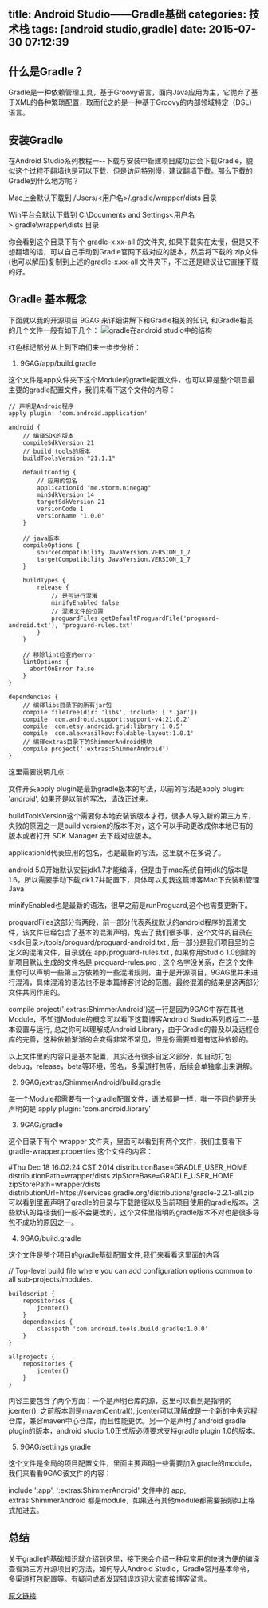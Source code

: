 title: Android Studio——Gradle基础
categories: 技术栈
tags: [android studio,gradle]
date: 2015-07-30 07:12:39
---
什么是Gradle？
----------

Gradle是一种依赖管理工具，基于Groovy语言，面向Java应用为主，它抛弃了基于XML的各种繁琐配置，取而代之的是一种基于Groovy的内部领域特定（DSL）语言。

安装Gradle
--------

在Android Studio系列教程一--下载与安装中新建项目成功后会下载Gradle，貌似这个过程不翻墙也是可以下载，但是访问特别慢，建议翻墙下载。那么下载的Gradle到什么地方呢？

Mac上会默认下载到 /Users/<用户名>/.gradle/wrapper/dists 目录

Win平台会默认下载到 C:\Documents and Settings\<用户名>.gradle\wrapper\dists 目录

你会看到这个目录下有个 gradle-x.xx-all 的文件夹, 如果下载实在太慢，但是又不想翻墙的话，可以自己手动到Gradle官网下载对应的版本，然后将下载的.zip文件(也可以解压)复制到上述的gradle-x.xx-all 文件夹下，不过还是建议让它直接下载的好。


<!--more-->


Gradle 基本概念
-----------

下面就以我的开源项目 9GAG 来详细讲解下和Gradle相关的知识, 和Gradle相关的几个文件一般有如下几个：
![gradle在android studio中的结构][1]


红色标记部分从上到下咱们来一步步分析：

1. 9GAG/app/build.gradle

这个文件是app文件夹下这个Module的gradle配置文件，也可以算是整个项目最主要的gradle配置文件，我们来看下这个文件的内容：

    // 声明是Android程序
    apply plugin: 'com.android.application'
    
    android {
        // 编译SDK的版本
        compileSdkVersion 21
        // build tools的版本
        buildToolsVersion "21.1.1"
    
        defaultConfig {
            // 应用的包名
            applicationId "me.storm.ninegag"
            minSdkVersion 14
            targetSdkVersion 21
            versionCode 1
            versionName "1.0.0"
        }
    
        // java版本
        compileOptions {
            sourceCompatibility JavaVersion.VERSION_1_7
            targetCompatibility JavaVersion.VERSION_1_7
        }
    
        buildTypes {
            release {
                // 是否进行混淆
                minifyEnabled false
                // 混淆文件的位置
                proguardFiles getDefaultProguardFile('proguard-android.txt'), 'proguard-rules.txt'
            }
        }
    
        // 移除lint检查的error
        lintOptions {
          abortOnError false
        }
    }
    
    dependencies {
        // 编译libs目录下的所有jar包
        compile fileTree(dir: 'libs', include: ['*.jar'])
        compile 'com.android.support:support-v4:21.0.2'
        compile 'com.etsy.android.grid:library:1.0.5'
        compile 'com.alexvasilkov:foldable-layout:1.0.1'
        // 编译extras目录下的ShimmerAndroid模块
        compile project(':extras:ShimmerAndroid')
    }

这里需要说明几点：

文件开头apply plugin是最新gradle版本的写法，以前的写法是apply plugin: 'android', 如果还是以前的写法，请改正过来。

buildToolsVersion这个需要你本地安装该版本才行，很多人导入新的第三方库，失败的原因之一是build version的版本不对，这个可以手动更改成你本地已有的版本或者打开 SDK Manager 去下载对应版本。

applicationId代表应用的包名，也是最新的写法，这里就不在多说了。

android 5.0开始默认安装jdk1.7才能编译，但是由于mac系统自带jdk的版本是1.6，所以需要手动下载jdk1.7并配置下，具体可以见我这篇博客Mac下安装和管理Java

minifyEnabled也是最新的语法，很早之前是runProguard,这个也需要更新下。

proguardFiles这部分有两段，前一部分代表系统默认的android程序的混淆文件，该文件已经包含了基本的混淆声明，免去了我们很多事，这个文件的目录在 <sdk目录>/tools/proguard/proguard-android.txt , 后一部分是我们项目里的自定义的混淆文件，目录就在 app/proguard-rules.txt , 如果你用Studio 1.0创建的新项目默认生成的文件名是 proguard-rules.pro , 这个名字没关系，在这个文件里你可以声明一些第三方依赖的一些混淆规则，由于是开源项目，9GAG里并未进行混淆，具体混淆的语法也不是本篇博客讨论的范围。最终混淆的结果是这两部分文件共同作用的。

compile project(':extras:ShimmerAndroid')这一行是因为9GAG中存在其他Module，不知道Module的概念可以看下这篇博客Android Studio系列教程二--基本设置与运行, 总之你可以理解成Android Library，由于Gradle的普及以及远程仓库的完善，这种依赖渐渐的会变得非常不常见，但是你需要知道有这种依赖的。

以上文件里的内容只是基本配置，其实还有很多自定义部分，如自动打包debug，release，beta等环境，签名，多渠道打包等，后续会单独拿出来讲解。

2. 9GAG/extras/ShimmerAndroid/build.gradle

每一个Module都需要有一个gradle配置文件，语法都是一样，唯一不同的是开头声明的是 apply plugin: 'com.android.library'

3. 9GAG/gradle

这个目录下有个 wrapper 文件夹，里面可以看到有两个文件，我们主要看下 gradle-wrapper.properties 这个文件的内容：

#Thu Dec 18 16:02:24 CST 2014
distributionBase=GRADLE_USER_HOME
distributionPath=wrapper/dists
zipStoreBase=GRADLE_USER_HOME
zipStorePath=wrapper/dists
distributionUrl=https\://services.gradle.org/distributions/gradle-2.2.1-all.zip
可以看到里面声明了gradle的目录与下载路径以及当前项目使用的gradle版本，这些默认的路径我们一般不会更改的，这个文件里指明的gradle版本不对也是很多导包不成功的原因之一。

4. 9GAG/build.gradle

这个文件是整个项目的gradle基础配置文件,我们来看看这里面的内容

// Top-level build file where you can add configuration options common to all sub-projects/modules.

    buildscript {
        repositories {
            jcenter()
        }
        dependencies {
            classpath 'com.android.tools.build:gradle:1.0.0'
        }
    }
    
    allprojects {
        repositories {
            jcenter()
        }
    }

内容主要包含了两个方面：一个是声明仓库的源，这里可以看到是指明的jcenter(), 之前版本则是mavenCentral(), jcenter可以理解成是一个新的中央远程仓库，兼容maven中心仓库，而且性能更优。另一个是声明了android gradle plugin的版本，android studio 1.0正式版必须要求支持gradle plugin 1.0的版本。

5. 9GAG/settings.gradle

这个文件是全局的项目配置文件，里面主要声明一些需要加入gradle的module，我们来看看9GAG该文件的内容：

include ':app', ':extras:ShimmerAndroid'
文件中的 app, extras:ShimmerAndroid 都是module，如果还有其他module都需要按照如上格式加进去。

总结
--

关于gradle的基础知识就介绍到这里，接下来会介绍一种我常用的快速方便的编译查看第三方开源项目的方法，如何导入Android Studio，Gradle常用基本命令，多渠道打包配置等。有疑问或者发现错误欢迎大家直接博客留言。

[原文链接][2]


  [1]: http://stormzhang.com/image/gradle1.png
  [2]: http://stormzhang.com/devtools/2014/12/18/android-studio-tutorial4/
